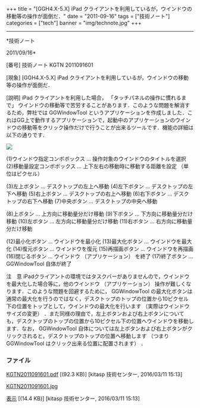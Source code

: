 ﻿+++
title = "[GGH4.X-5.X] iPad クライアントを利用しているが，ウインドウの移動等の操作が面倒だ．"
date = "2011-09-16"
tags = ["技術ノート"]
categories = ["tech"]
banner = "img/technote.jpg"
+++

-----------------------------------------------------------------------------------------------------------------------------

*技術ノート

2011/09/16*


[番号]
技術ノート KGTN 2011091601

[現象]
[GGH4.X-5.X] iPad
クライアントを利用しているが，ウインドウの移動等の操作が面倒だ．

[説明]
iPad クライアントを利用した場合， 「タッチパネルの操作に慣れるまで」
ウインドウの移動等で苦労することがあります．このような問題を解消するため，弊社では
GGWindowTool
というアプリケーションを作成しました．これはGG上で動作するアプリケーションで，起動中のアプリケーションのウインドウの移動等をクリック操作だけで行うことが出来るツールです．機能の詳細は以下の通りです．

![](http://techreport.kitasp.net/attachments/download/2488/KGTN2011091601.jpg)

(1)ウインドウ指定コンボボックス ...
操作対象のウインドウのタイトルを選択
(2)移動量設定コンボボックス ... 上下左右の移動時に移動する距離を設定
（単位はピクセル）

(3)左上ボタン ... デスクトップの左上へ移動
(4)左下ボタン ... デスクトップの左下へ移動
(5)右上ボタン ... デスクトップの右上へ移動
(6)右下ボタン ... デスクトップの右下へ移動
(7)中央ボタン ... デスクトップの中央へ移動

(8)上ボタン ... 上方向に移動量分だけ移動
(9)下ボタン ... 下方向に移動量分だけ移動
(10)左ボタン ... 左方向に移動量分だけ移動
(11)右ボタン ... 右方向に移動量分だけ移動

(12)最小化ボタン ... ウインドウを最小化
(13)最大化ボタン ... ウインドウを最大化
(14)復元ボタン ... ウインドウを復元
(15)再描画ボタン ... ウインドウを再描画
(16)閉じるボタン ... ウインドウ （アプリケーション） を終了
(17)終了ボタン ... GGWindowTool 自体が終了

注　意
iPadクライアントの環境ではタスクバーがありませんので，ウインドウを最大化した場合等に，他のウインドウ
（アプリケーション）
操作が難しくなります．このような問題を回避するために， GGWindowTool
の最大化ボタンは通常の最大化を行うのではなく，デスクトップのトップの位置から10ピクセル下の位置をトップとして，ウインドウの最大化を行います
（実際はウインドウサイズの変更）
．また同様の理由で，左上ボタンおよび右上ボタンについても，デスクトップのトップの位置から10ピクセル下の位置へウインドウを移動します．なお，
GGWindowTool
自体については左上ボタンおよび右上ボタンがクリックされると，デスクトップのトップの位置へ移動します
（つまりGGWindowTool はクリック出来る位置に配置されます） ．


### ファイル

 
 


[KGTN2011091601.pdf](http://techreport.kitasp.net/attachments/download/2487/KGTN2011091601.pdf)
 [(92.3 KB)] [kitasp 技術センター, 2016/03/11
15:13]

[KGTN2011091601.jpg](http://techreport.kitasp.net/attachments/download/2488/KGTN2011091601.jpg)

[表示](http://techreport.kitasp.net/attachments/2488/KGTN2011091601.jpg "表示")
 [(14.4 KB)] [kitasp 技術センター, 2016/03/11
15:13]


 


 

